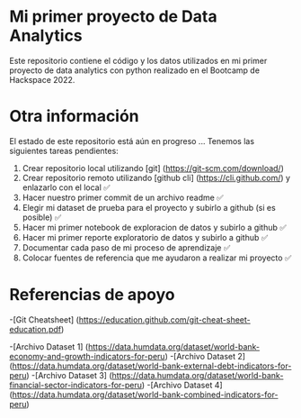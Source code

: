 # Mi primer proyecto de Data Analytics

Este repositorio contiene el código y los datos utilizados en mi primer proyecto de data analytics con python realizado en el Bootcamp de Hackspace 2022.

# Otra información

El estado de este repositorio está aún en progreso ... Tenemos las siguientes tareas pendientes:

1. Crear repositorio local  utilizando [git] (https://git-scm.com/download/)
2. Crear repositorio remoto utilizando [github cli] (https://cli.github.com/) y enlazarlo con el local ✅
3. Hacer nuestro primer commit de un archivo readme ✅
4. Elegir mi dataset de prueba para el proyecto y subirlo a github (si es posible) ✅
5. Hacer mi primer notebook de exploracion de datos y subirlo a github ✅
6. Hacer mi primer reporte exploratorio de datos y subirlo a github ✅
7. Documentar cada paso de mi proceso de aprendizaje ✅
8. Colocar fuentes de referencia que me ayudaron a realizar mi proyecto ✅

# Referencias de apoyo
 -[Git Cheatsheet] (https://education.github.com/git-cheat-sheet-education.pdf)

 -[Archivo Dataset 1] (https://data.humdata.org/dataset/world-bank-economy-and-growth-indicators-for-peru)
 -[Archivo Dataset 2] (https://data.humdata.org/dataset/world-bank-external-debt-indicators-for-peru)
 -[Archivo Dataset 3] (https://data.humdata.org/dataset/world-bank-financial-sector-indicators-for-peru)
 -[Archivo Dataset 4] (https://data.humdata.org/dataset/world-bank-combined-indicators-for-peru)


 


 
